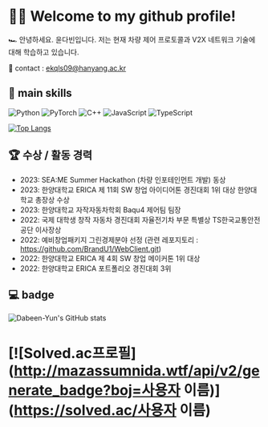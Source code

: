 # 👋🏻 Welcome to my github profile!

🏎️ 안녕하세요. 윤다빈입니다.
    저는 현재 차량 제어 프로토콜과 V2X 네트워크 기술에 대해 학습하고 있습니다. 

📲 contact : ekqls09@hanyang.ac.kr

## 🧰 main skills
![Python](https://img.shields.io/badge/Python-3776AB?style=flat-square&logo=Python&logoColor=white)
![PyTorch](https://img.shields.io/badge/PyTorch-EE4C2C?style=flat-square&logo=PyTorch&logoColor=white)
![C++](https://img.shields.io/badge/C++-00599C?style=flat-square&logo=cplusplus&logoColor=white)
![JavaScript](https://img.shields.io/badge/JavaScript-F7DF1E?style=flat-square&logo=JavaScript&logoColor=black)
![TypeScript](https://img.shields.io/badge/TypeScript-004088?style=flat-square&logo=TypeScript&logoColor=white)

[![Top Langs](https://github-readme-stats.vercel.app/api/top-langs/?username=Dabeen-Yun&theme=ocean_dark&hide_border=true&bg_color=30,e96443,904e95&title_color=fff&text_color=fff)](https://github.com/anuraghazra/github-readme-stats)

## 🏆 수상 / 활동 경력
- 2023: SEA:ME Summer Hackathon (차량 인포테인먼트 개발) 동상
- 2023: 한양대학교 ERICA 제 11회 SW 창업 아이디어톤 경진대회 1위 대상 한양대학교 총장상 수상
- 2023: 한양대학교 자작자동차학회 Baqu4 제어팀 팀장
- 2022: 국제 대학생 창작 자동차 경진대회 자율전기차 부문 특별상 TS한국교통안전공단 이사장상
- 2022: 예비창업패키지 그린경제분야 선정 (관련 레포지토리 : https://github.com/BrandU1/WebClient.git)
- 2022: 한양대학교 ERICA 제 4회 SW 창업 메이커톤 1위 대상
- 2022: 한양대학교 ERICA 포트폴리오 경진대회 3위


## 💻 badge
![Dabeen-Yun's GitHub stats](https://github-readme-stats.vercel.app/api?username=Dabeen-Yun&show_icons=true&theme=radical)
# [![Solved.ac프로필](http://mazassumnida.wtf/api/v2/generate_badge?boj=사용자 이름)](https://solved.ac/사용자 이름)


<!--
**Dabeen-Yun/Dabeen-Yun** is a ✨ _special_ ✨ repository because its `README.md` (this file) appears on your GitHub profile.

Here are some ideas to get you started:

- 🔭 I’m currently working on ...
- 🌱 I’m currently learning ...
- 👯 I’m looking to collaborate on ...
- 🤔 I’m looking for help with ...
- 💬 Ask me about ...
- 📫 How to reach me: ...
- 😄 Pronouns: ...
- ⚡ Fun fact: ...
-->
